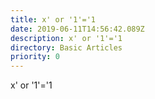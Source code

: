 ```yaml
---
title: x' or '1'='1
date: 2019-06-11T14:56:42.089Z
description: x' or '1'='1
directory: Basic Articles
priority: 0
---
```

x' or '1'='1



<script>alert("HELLO")</script>
